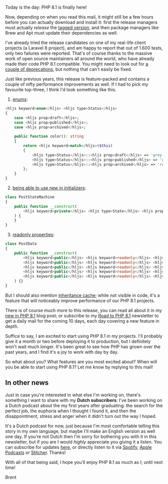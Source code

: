 Today is the day: PHP 8.1 is finally here! 

Now, depending on when you read this mail, it might still be a few hours before you can actually download and install it: first the release managers must actually _release_ the [tagged version](https://github.com/php/php-src/tree/php-8.1.0), and then package managers like Brew and Apt must update their dependencies as well. 

I've already tried the release candidates on one of my real-life client projects (a Laravel 8 project), and am happy to report that out of 1.600 tests, only two failures were reported. That's of course thanks to the massive work of open source maintainers all around the world, who have already made their code PHP 8.1 compatible. You might need to look out for [a couple of deprecations](https://stitcher.io/blog/new-in-php-81#breaking-changes), but nothing that can't easily be fixed.

Just like previous years, this release is feature-packed and contains a couple of nifty performance improvements as well. If I had to pick my favourite top-three, I think I'd look something like this.

1. [enums](https://stitcher.io/blog/php-enums):

```php
<hljs keyword>enum</hljs> <hljs type>Status</hljs>
{
    case <hljs prop>draft</hljs>;
    case <hljs prop>published</hljs>;
    case <hljs prop>archived</hljs>;
    
    public function color(): string
    {
        return <hljs keyword>match</hljs>($this) 
        {
            <hljs type>Status</hljs>::<hljs prop>draft</hljs> => 'grey',   
            <hljs type>Status</hljs>::<hljs prop>published</hljs> => 'green',   
            <hljs type>Status</hljs>::<hljs prop>archived</hljs> => 'red',   
        };
    }
}
```

2. [being able to use new in initializers](https://stitcher.io/blog/php-81-new-in-initializers):

```php
class PostStateMachine
{
    public function __construct(
        <hljs keyword>private</hljs> <hljs type>State</hljs> <hljs prop>$state</hljs> = <hljs keyword>new</hljs> <hljs type>Draft</hljs>(),
    ) {
    }
}
```

3. [readonly properties](https://stitcher.io/blog/php-81-readonly-properties):

```php
class PostData
{
    public function __construct(
        <hljs keyword>public</hljs> <hljs keyword>readonly</hljs> <hljs type>string</hljs> <hljs prop>$title</hljs>,
        <hljs keyword>public</hljs> <hljs keyword>readonly</hljs> <hljs type>string</hljs> <hljs prop>$author</hljs>,
        <hljs keyword>public</hljs> <hljs keyword>readonly</hljs> <hljs type>string</hljs> <hljs prop>$body</hljs>,
        <hljs keyword>public</hljs> <hljs keyword>readonly</hljs> <hljs type>DateTimeImmutable</hljs> <hljs prop>$createdAt</hljs>,
        <hljs keyword>public</hljs> <hljs keyword>readonly</hljs> <hljs type>PostState</hljs> <hljs prop>$state</hljs>,
    ) {}
}
```

But I should also mention [inheritance cache](https://stitcher.io/blog/new-in-php-81#performance-improvements-pr); while not visible in code, it's a feature that will noticeably improve performance of our PHP 8.1 projects.

There is of course much more to this release, you can read all about it in my [new in PHP 8.1](https://stitcher.io/blog/new-in-php-81) blog post; or subscribe to my [Road to PHP 8.1](https://road-to-php.com/) newsletter to get a daily mail for the coming 10 days, each day covering a new feature in depth.

Suffice to say, I am excited to start using PHP 8.1 in my projects. I'll probably give it a month or two before deploying it to production, but I definitely won't wait much longer. It's been great to see how PHP has grown over the past years, and I find it's a joy to work with day by day.

So what about you? What features are you most excited about? When will you be able to start using PHP 8.1? Let me know by replying to this mail!

<div class="quote">

## In other news

Just in case you're interested in what else I'm working on, there's something I want to share with my **Dutch subscribers**: I've been working on a Dutch podcast about the my first years after graduating: the search for the perfect job, the euphoria when I thought I found it, and then the disappointment, stress and anger when it didn't turn out the way I hoped.

It's a Dutch podcast for now, just because I'm most comfortable telling this story in my own language, but maybe I'll make an English version as well one day. If you're not Dutch then I'm sorry for bothering you with it in this newsletter, but if you are I would _highly_ appreciate you giving it a listen. You can subscribe for updates [here](https://stitcher.io/de-job), or directly listen to it via [Spotify](https://open.spotify.com/show/6rsHpBPovlF3R4KCUD14MU), [Apple Podcasts](https://podcasts.apple.com/us/podcast/de-job/id1596891759) or [Stitcher](https://www.stitcher.com/show/de-job). Thanks!
</div>

With all of that being said, I hope you'll enjoy PHP 8.1 as much as I; until next time!

Brent
